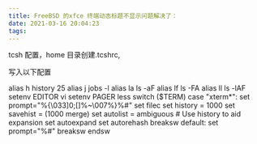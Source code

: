 ```yaml
---
title: FreeBSD 的xfce 终端动态标题不显示问题解决了：
date: 2021-03-16 20:04:23
tags:
---
```


tcsh 配置，home 目录创建.tcshrc,

写入以下配置

alias h history 25 alias j jobs -l alias la ls -aF alias lf ls -FA alias ll ls -lAF setenv EDITOR vi setenv PAGER less switch ($TERM) case "xterm*": set prompt="%{\033]0;[]%~\007%}%#" set filec set history = 1000 set savehist = (1000 merge) set autolist = ambiguous # Use history to aid expansion set autoexpand set autorehash breaksw default: set prompt="%#" breaksw endsw
